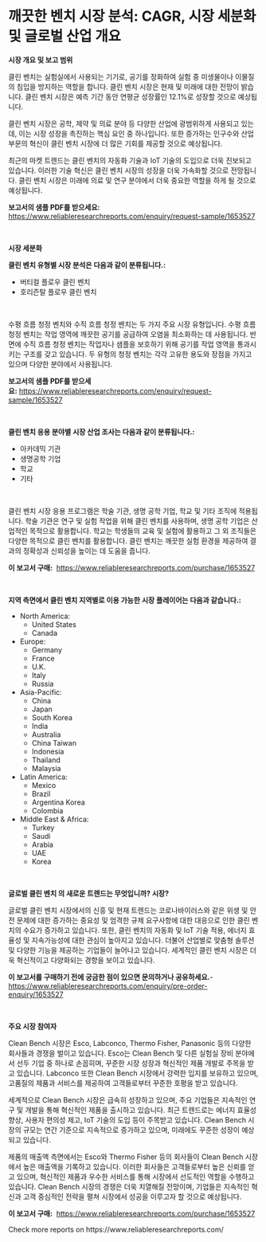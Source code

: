 <p><h1>깨끗한 벤치 시장 분석: CAGR, 시장 세분화 및 글로벌 산업 개요</h1></p><p><strong>시장 개요 및 보고 범위</strong></p>
<p><p>클린 벤치는 실험실에서 사용되는 기기로, 공기를 정화하여 실험 중 미생물이나 이물질의 침입을 방지하는 역할을 합니다. 클린 벤치 시장은 현재 및 미래에 대한 전망이 밝습니다. 클린 벤치 시장은 예측 기간 동안 연평균 성장률인 12.1%로 성장할 것으로 예상됩니다. </p><p>클린 벤치 시장은 공학, 제약 및 의료 분야 등 다양한 산업에 광범위하게 사용되고 있는데, 이는 시장 성장을 촉진하는 핵심 요인 중 하나입니다. 또한 증가하는 인구수와 산업 부문의 혁신이 클린 벤치 시장에 더 많은 기회를 제공할 것으로 예상됩니다.</p><p>최근의 마켓 트렌드는 클린 벤치의 자동화 기술과 IoT 기술의 도입으로 더욱 진보되고 있습니다. 이러한 기술 혁신은 클린 벤치 시장의 성장을 더욱 가속화할 것으로 전망됩니다. 클린 벤치 시장은 미래에 의료 및 연구 분야에서 더욱 중요한 역할을 하게 될 것으로 예상됩니다.</p></p>
<p><strong>보고서의 샘플 PDF를 받으세요:</strong> <a href="https://www.reliableresearchreports.com/enquiry/request-sample/1653527">https://www.reliableresearchreports.com/enquiry/request-sample/1653527</a></p>
<p>&nbsp;</p>
<p><strong>시장 세분화</strong></p>
<p><strong>클린 벤치 유형별 시장 분석은 다음과 같이 분류됩니다.:</strong></p>
<p><ul><li>버티컬 플로우 클린 벤치</li><li>호리즌탈 플로우 클린 벤치</li></ul></p>
<p>&nbsp;</p>
<p><p>수평 흐름 청정 벤치와 수직 흐름 청정 벤치는 두 가지 주요 시장 유형입니다. 수평 흐름 청정 벤치는 작업 영역에 깨끗한 공기를 공급하여 오염을 최소화하는 데 사용됩니다. 반면에 수직 흐름 청정 벤치는 작업자나 샘플을 보호하기 위해 공기를 작업 영역을 통과시키는 구조를 갖고 있습니다. 두 유형의 청정 벤치는 각각 고유한 용도와 장점을 가지고 있으며 다양한 분야에서 사용됩니다.</p></p>
<p><strong>보고서의 샘플 PDF를 받으세요:</strong>&nbsp;<a href="https://www.reliableresearchreports.com/enquiry/request-sample/1653527">https://www.reliableresearchreports.com/enquiry/request-sample/1653527</a></p>
<p>&nbsp;</p>
<p><strong> 클린 벤치 응용 분야별 시장 산업 조사는 다음과 같이 분류됩니다.:</strong></p>
<p><ul><li>아카데믹 기관</li><li>생명공학 기업</li><li>학교</li><li>기타</li></ul></p>
<p>&nbsp;</p>
<p><p>클린 벤치 시장 응용 프로그램은 학술 기관, 생명 공학 기업, 학교 및 기타 조직에 적용됩니다. 학술 기관은 연구 및 실험 작업을 위해 클린 벤치를 사용하며, 생명 공학 기업은 산업적인 목적으로 활용합니다. 학교는 학생들의 교육 및 실험에 활용하고 그 외 조직들은 다양한 목적으로 클린 벤치를 활용합니다. 클린 벤치는 깨끗한 실험 환경을 제공하여 결과의 정확성과 신뢰성을 높이는 데 도움을 줍니다.</p></p>
<p><strong>이 보고서 구매:</strong>&nbsp; <a href="https://www.reliableresearchreports.com/purchase/1653527">https://www.reliableresearchreports.com/purchase/1653527</a></p>
<p>&nbsp;</p>
<p><strong>지역 측면에서 클린 벤치 지역별로 이용 가능한 시장 플레이어는 다음과 같습니다.:</strong></p>
<p><ul>
    <li>
        North America:
        <ul>
            <li>United States</li>
            <li>Canada</li>
        </ul>
    </li>
    <li>
        Europe:
        <ul>
            <li>Germany</li>
            <li>France</li>
            <li>U.K.</li>
            <li>Italy</li>
            <li>Russia</li>
        </ul>
    </li>
    <li>
        Asia-Pacific:
        <ul>
            <li>China</li>
            <li>Japan</li>
            <li>South Korea</li>
            <li>India</li>
            <li>Australia</li>
            <li>China Taiwan</li>
            <li>Indonesia</li>
            <li>Thailand</li>
            <li>Malaysia</li>
        </ul>
    </li>
    <li>
        Latin America:
        <ul>
            <li>Mexico</li>
            <li>Brazil</li>
            <li>Argentina Korea</li>
            <li>Colombia</li>
        </ul>
    </li>
    <li>
        Middle East & Africa:
        <ul>
            <li>Turkey</li>
            <li>Saudi</li>
            <li>Arabia</li>
            <li>UAE</li>
            <li>Korea</li>
        </ul>
    </li>
    </ul></p>
<p>&nbsp;</p>
<p><strong>글로벌 클린 벤치 의 새로운 트렌드는 무엇입니까? 시장?</strong></p>
<p><p>글로벌 클린 벤치 시장에서의 신흥 및 현재 트렌드는 코로나바이러스와 같은 위생 및 안전 문제에 대한 증가하는 중요성 및 엄격한 규제 요구사항에 대한 대응으로 인한 클린 벤치의 수요가 증가하고 있습니다. 또한, 클린 벤치의 자동화 및 IoT 기술 적용, 에너지 효율성 및 지속가능성에 대한 관심이 높아지고 있습니다. 더불어 산업별로 맞춤형 솔루션 및 다양한 기능을 제공하는 기업들이 늘어나고 있습니다. 세계적인 클린 벤치 시장은 더욱 혁신적이고 다양화되는 경향을 보이고 있습니다.</p></p>
<p><strong>이 보고서를 구매하기 전에 궁금한 점이 있으면 문의하거나 공유하세요.</strong>- <a href="https://www.reliableresearchreports.com/enquiry/pre-order-enquiry/1653527">https://www.reliableresearchreports.com/enquiry/pre-order-enquiry/1653527</a></p>
<p>&nbsp;</p>
<p><strong>주요 시장 참여자</strong></p>
<p><p>Clean Bench 시장은 Esco, Labconco, Thermo Fisher, Panasonic 등의 다양한 회사들과 경쟁을 벌이고 있습니다. Esco는 Clean Bench 및 다른 실험실 장비 분야에서 선두 기업 중 하나로 손꼽히며, 꾸준한 시장 성장과 혁신적인 제품 개발로 주목을 받고 있습니다. Labconco 또한 Clean Bench 시장에서 강력한 입지를 보유하고 있으며, 고품질의 제품과 서비스를 제공하여 고객들로부터 꾸준한 호평을 받고 있습니다.</p><p>세계적으로 Clean Bench 시장은 급속히 성장하고 있으며, 주요 기업들은 지속적인 연구 및 개발을 통해 혁신적인 제품을 출시하고 있습니다. 최근 트렌드로는 에너지 효율성 향상, 사용자 편의성 제고, IoT 기술의 도입 등이 주목받고 있습니다. Clean Bench 시장의 규모는 연간 기준으로 지속적으로 증가하고 있으며, 미래에도 꾸준한 성장이 예상되고 있습니다.</p><p>제품의 매출액 측면에서는 Esco와 Thermo Fisher 등의 회사들이 Clean Bench 시장에서 높은 매출액을 기록하고 있습니다. 이러한 회사들은 고객들로부터 높은 신뢰를 얻고 있으며, 혁신적인 제품과 우수한 서비스를 통해 시장에서 선도적인 역할을 수행하고 있습니다. Clean Bench 시장의 경쟁은 더욱 치열해질 전망이며, 기업들은 지속적인 혁신과 고객 중심적인 전략을 펼쳐 시장에서 성공을 이루고자 할 것으로 예상됩니다.</p></p>
<p><strong>이 보고서 구매:</strong>&nbsp;&nbsp;<a href="https://www.reliableresearchreports.com/purchase/1653527">https://www.reliableresearchreports.com/purchase/1653527</a></p>
<p>Check more reports on https://www.reliableresearchreports.com/</p>
